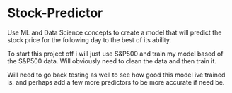 # Stock-Predictor
Use ML and Data Science concepts to create a model that will predict the stock price for the following day to the best of its ability.

To start this project off i will just use S&P500 and train my model based of the S&P500 data. Will obviously need to clean the data and then train it.

Will need to go back testing as well to see how good this model ive trained is. and perhaps add a few more predictors to be more accurate if need be.